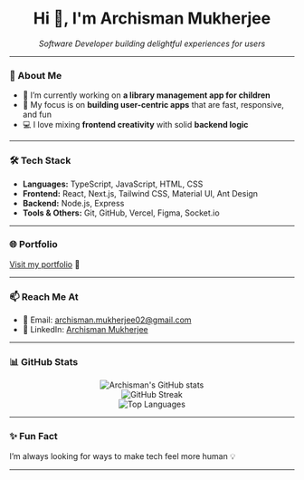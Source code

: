 <h1 align="center">Hi 👋, I'm Archisman Mukherjee</h1>
<p align="center">
  <em>Software Developer building delightful experiences for users</em>
</p>

---

### 🚀 About Me

- 🔭 I’m currently working on **a library management app for children**
- 🎯 My focus is on **building user-centric apps** that are fast, responsive, and fun
- 💻 I love mixing **frontend creativity** with solid **backend logic**

---

### 🛠 Tech Stack

- **Languages:** TypeScript, JavaScript, HTML, CSS
- **Frontend:** React, Next.js, Tailwind CSS, Material UI, Ant Design
- **Backend:** Node.js, Express
- **Tools & Others:** Git, GitHub, Vercel, Figma, Socket.io

---

### 🌐 Portfolio

[Visit my portfolio](https://archisman.vercel.app/) 🚧

---

### 📫 Reach Me At

- 📧 Email: [archisman.mukherjee02@gmail.com](mailto:archisman.mukherjee02@gmail.com)  
- 💼 LinkedIn: [Archisman Mukherjee](https://www.linkedin.com/in/archismanmukherjee)

---

### 📊 GitHub Stats

<p align="center">
  <img src="https://github-readme-stats.vercel.app/api?username=Archisman02&show_icons=true&theme=radical" alt="Archisman's GitHub stats" />
  <br />
  <img src="https://github-readme-streak-stats.herokuapp.com/?user=Archisman02&theme=radical" alt="GitHub Streak" />
  <br />
  <img src="https://github-readme-stats.vercel.app/api/top-langs/?username=Archisman02&layout=compact&theme=radical" alt="Top Languages" />
</p>

---

### ✨ Fun Fact

I’m always looking for ways to make tech feel more human 💡

---


